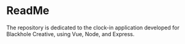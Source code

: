 # ReadMe
The repository is dedicated to the clock-in application developed for Blackhole Creative, using Vue, Node, and Express.
